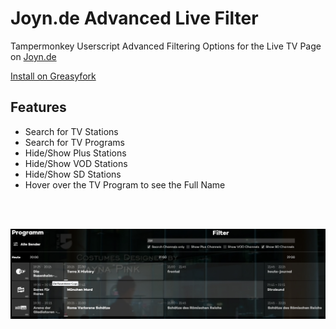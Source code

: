 # Joyn.de Advanced Live Filter
Tampermonkey Userscript Advanced Filtering Options for the Live TV Page on [Joyn.de](https://www.joyn.de)

[Install on Greasyfork](https://greasyfork.org/scripts/475694)

## Features
* Search for TV Stations
* Search for TV Programs
* Hide/Show Plus Stations
* Hide/Show VOD Stations
* Hide/Show SD Stations
* Hover over the TV Program to see the Full Name
<br>
<br>

![Image](image.jpg)